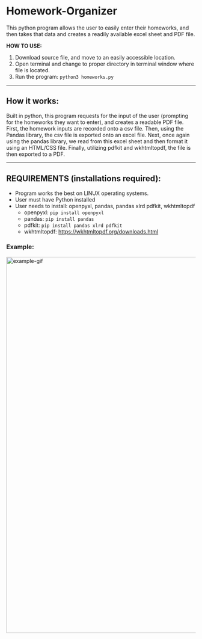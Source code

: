 # Homework-Organizer
This python program allows the user to easily enter their homeworks, and then takes that data and creates a readily available excel sheet and PDF file.

**HOW TO USE:**
1. Download source file, and move to an easily accessible location.
2. Open terminal and change to proper directory in terminal window where file is located.
3. Run the program: `python3 homeworks.py`

---

## How it works:
Built in python, this program requests for the input of the user (prompting for the homeworks they want to enter), and creates a readable PDF file. First, the homework inputs are recorded onto a csv file. Then, using the Pandas library, the csv file is exported onto an excel file. Next, once again using the pandas library, we read from this excel sheet and then format it using an HTML/CSS file. Finally, utilizing pdfkit and wkhtmltopdf, the file is then exported to a PDF.

---

## REQUIREMENTS (installations required):
- Program works the best on LINUX operating systems.
- User must have Python installed
- User needs to install: openpyxl, pandas, pandas xlrd pdfkit, wkhtmltopdf
  - openpyxl: `pip install openpyxl`
  - pandas: `pip install pandas`
  - pdfkit: `pip install pandas xlrd pdfkit`
  - wkhtmltopdf: https://wkhtmltopdf.org/downloads.html

### Example:
<img src="http://g.recordit.co/7s5Jn5s5eG.gif" width="1000" alt="example-gif"/>

